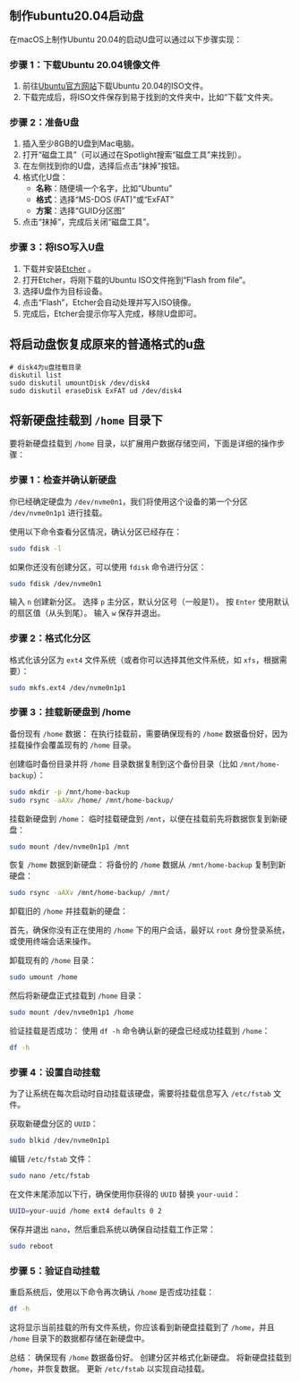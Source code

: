 ## 制作ubuntu20.04启动盘

在macOS上制作Ubuntu 20.04的启动U盘可以通过以下步骤实现：

### 步骤 1：下载Ubuntu 20.04镜像文件
1. 前往[Ubuntu官方网站](https://ubuntu.com/download/desktop)下载Ubuntu 20.04的ISO文件。
2. 下载完成后，将ISO文件保存到易于找到的文件夹中，比如“下载”文件夹。

### 步骤 2：准备U盘
1. 插入至少8GB的U盘到Mac电脑。
2. 打开“磁盘工具”（可以通过在Spotlight搜索“磁盘工具”来找到）。
3. 在左侧找到你的U盘，选择后点击“抹掉”按钮。
4. 格式化U盘：
   - **名称**：随便填一个名字，比如“Ubuntu”
   - **格式**：选择“MS-DOS (FAT)”或“ExFAT”
   - **方案**：选择“GUID分区图”
5. 点击“抹掉”，完成后关闭“磁盘工具”。

### 步骤 3：将ISO写入U盘
1. 下载并安装[Etcher](https://etcher.balena.io/#download-etcher) 。
2. 打开Etcher，将刚下载的Ubuntu ISO文件拖到“Flash from file”。
3. 选择U盘作为目标设备。
4. 点击“Flash”，Etcher会自动处理并写入ISO镜像。
5. 完成后，Etcher会提示你写入完成，移除U盘即可。

## 将启动盘恢复成原来的普通格式的u盘

```shell
# disk4为u盘挂载目录
diskutil list
sudo diskutil umountDisk /dev/disk4
sudo diskutil eraseDisk ExFAT ud /dev/disk4
```

## 将新硬盘挂载到 `/home` 目录下

要将新硬盘挂载到 `/home` 目录，以扩展用户数据存储空间，下面是详细的操作步骤：

### 步骤 1：检查并确认新硬盘

你已经确定硬盘为 `/dev/nvme0n1`，我们将使用这个设备的第一个分区 `/dev/nvme0n1p1` 进行挂载。

使用以下命令查看分区情况，确认分区已经存在：

```bash
sudo fdisk -l
```

如果你还没有创建分区，可以使用 `fdisk` 命令进行分区：

```bash
sudo fdisk /dev/nvme0n1
```

输入 `n` 创建新分区。
选择 `p` 主分区，默认分区号（一般是1）。
按 `Enter` 使用默认的扇区值（从头到尾）。
输入 `w` 保存并退出。


### 步骤 2：格式化分区


格式化该分区为 `ext4` 文件系统（或者你可以选择其他文件系统，如 `xfs`，根据需要）：

```bash
sudo mkfs.ext4 /dev/nvme0n1p1
```

### 步骤 3：挂载新硬盘到 /home

备份现有 `/home` 数据： 在执行挂载前，需要确保现有的 `/home` 数据备份好，因为挂载操作会覆盖现有的 `/home` 目录。

创建临时备份目录并将 `/home` 目录数据复制到这个备份目录（比如 `/mnt/home-backup`）：
```bash
sudo mkdir -p /mnt/home-backup
sudo rsync -aAXv /home/ /mnt/home-backup/
```

挂载新硬盘到 `/home`： 临时挂载硬盘到 `/mnt`，以便在挂载前先将数据恢复到新硬盘：

```bash
sudo mount /dev/nvme0n1p1 /mnt
```

恢复 `/home` 数据到新硬盘： 将备份的 `/home` 数据从 `/mnt/home-backup` 复制到新硬盘：

```bash
sudo rsync -aAXv /mnt/home-backup/ /mnt/
```

卸载旧的 `/home` 并挂载新的硬盘：

首先，确保你没有正在使用的 `/home` 下的用户会话，最好以 `root` 身份登录系统，或使用终端会话来操作。

卸载现有的 `/home` 目录：

```bash
sudo umount /home
```

然后将新硬盘正式挂载到 `/home` 目录：

```bash
sudo mount /dev/nvme0n1p1 /home
```

验证挂载是否成功： 使用 `df -h` 命令确认新的硬盘已经成功挂载到 `/home`：

```bash
df -h
```

### 步骤 4：设置自动挂载
为了让系统在每次启动时自动挂载该硬盘，需要将挂载信息写入 `/etc/fstab` 文件。

获取新硬盘分区的 `UUID`：

```bash
sudo blkid /dev/nvme0n1p1
```

编辑 `/etc/fstab` 文件：

```bash
sudo nano /etc/fstab
```

在文件末尾添加以下行，确保使用你获得的 `UUID` 替换 `your-uuid`：

```bash
UUID=your-uuid /home ext4 defaults 0 2
```

保存并退出 `nano`，然后重启系统以确保自动挂载工作正常：

```bash
sudo reboot
```

### 步骤 5：验证自动挂载
重启系统后，使用以下命令再次确认 `/home` 是否成功挂载：

```bash
df -h
```
这将显示当前挂载的所有文件系统，你应该看到新硬盘挂载到了 `/home`，并且 `/home` 目录下的数据都存储在新硬盘中。

总结：
确保现有 `/home` 数据备份好。
创建分区并格式化新硬盘。
将新硬盘挂载到 `/home`，并恢复数据。
更新 `/etc/fstab` 以实现自动挂载。
